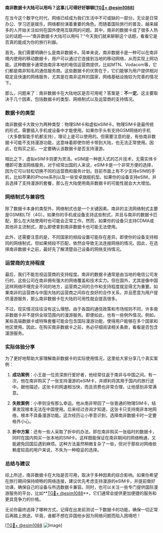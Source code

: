 **南非数据卡大陆可以用吗？这事儿可得好好聊聊[[TG💪+ @esim1088](https://t.me/s/esim1088)]**

在当今这个数字化时代，网络已经成为我们生活中不可或缺的一部分。无论是日常办公、学习还是娱乐，网络都扮演着重要的角色。而随着国际旅行的普及，越来越多的人开始关注如何在国外使用互联网的问题。其中，南非的数据卡成了很多人热议的话题——“南非数据卡大陆可以用吗？”今天我们就来聊聊这个话题，看看它是否真的能成为你的旅行利器。

首先，我们需要明确什么是南非数据卡。简单来说，南非数据卡是一种可以在南非境内使用的移动数据卡，用户可以通过它连接到当地的移动网络，从而实现上网功能。这种数据卡通常由南非本地的电信运营商提供，比如MTN、Vodacom等，它们都是南非知名的通信服务商。这些数据卡的优势在于，它们能够为用户提供相对稳定且快速的网络服务，尤其是在南非这样的国家，网络基础设施较为完善的情况下。

那么，问题来了：南非数据卡在大陆地区是否可用呢？答案是：**不一定**。这主要取决于几个因素，包括数据卡的类型、网络制式以及运营商的支持情况。

### 数据卡的类型

南非数据卡大致分为两种类型：物理SIM卡和虚拟eSIM卡。物理SIM卡是最传统的形式，需要插入手机或设备中才能使用。如果你手头有支持GSM网络的手机（大多数智能手机都支持），理论上是可以使用的。但需要注意的是，有些南非数据卡可能不支持漫游功能，这意味着即使你把卡带到大陆，也无法正常使用。因此，在购买之前，一定要确认该数据卡是否支持漫游。

相比之下，虚拟eSIM卡则更为灵活。eSIM是一种嵌入式的芯片技术，无需实体卡槽即可激活网络服务。对于经常出国的人来说，eSIM卡是一个非常方便的选择，因为它可以轻松切换不同的运营商和服务计划。目前市面上有不少支持eSIM的手机，比如苹果的iPhone系列以及一些安卓旗舰机型。如果你的设备支持eSIM，并且选择了支持漫游的套餐，那么在大陆使用南非数据卡的可能性就会大大增加。

### 网络制式与兼容性

除了数据卡本身的类型外，网络制式也是一个关键因素。南非的主流网络制式主要是GSM和LTE（4G）。如果你的手机或设备支持这些制式，并且与南非的数据卡匹配，那么在大陆使用时也可能会正常工作。然而，如果你的设备只支持CDMA或其他非主流制式，那么即使拿到南非数据卡也可能无法使用。

此外，还需要注意的是，不同国家的频段设置可能存在差异。即使你的设备支持相同的网络制式，但如果频段不匹配，依然会导致无法连接网络的情况。因此，在选择南非数据卡之前，最好先了解清楚自己设备的网络支持情况。

### 运营商的支持程度

最后，我们不能忽视运营商的支持程度。南非的数据卡通常是由当地的电信公司发行的，这些公司在南非拥有强大的网络覆盖和技术实力。但在国外，尤其是像中国这样网络环境完全不同的地方，运营商之间的合作和支持程度就显得尤为重要。如果南非的运营商与中国大陆的运营商之间存在良好的合作关系，并且愿意为用户提供漫游服务，那么南非数据卡在大陆的可用性就会提高很多。

不过，现实情况往往没有这么理想。由于各国的通信政策和市场规则不同，许多南非数据卡并不提供全球范围内的漫游服务。即便如此，也有一些例外情况。例如，某些高端数据卡或特殊套餐可能会包含国际漫游功能，使得用户能够在多个国家和地区使用。因此，在购买南非数据卡之前，务必仔细阅读相关条款，看看是否包含漫游服务。

### 实际体验分享

为了更好地帮助大家理解南非数据卡的实际使用情况，这里给大家分享几个真实案例：

1. **成功案例**：小王是一位资深旅行爱好者，他经常往返于南非与中国之间。有一次，他在南非购买了一张支持漫游的eSIM卡，并顺利将其用于国内的旅行途中。据他描述，这张卡的网速相当快，而且资费也非常合理，让他感到非常满意。

2. **失败案例**：小李则没有那么幸运。他从南非带回了一张普通的物理SIM卡，结果发现根本无法在中国使用。后来经过咨询才知道，这张卡只支持南非本地网络，根本不具备漫游功能。这次经历让小李意识到，选择南非数据卡时一定要格外小心。

3. **折中方案**：还有一些人采取了折中的办法，即在南非购买一张临时的数据卡，同时在国内购买一张本地的SIM卡。这样既能保证在南非期间的网络畅通，又能避免回国后遇到麻烦。这种方法虽然稍微复杂了一些，但对于那些对网络依赖度较高的用户来说，不失为一种稳妥的选择。

### 总结与建议

综上所述，南非数据卡在大陆是否可用，取决于多种因素的综合影响。如果你希望在旅行期间保持顺畅的网络连接，建议优先考虑支持漫游的eSIM卡，并提前做好功课，确保自己的设备与所选数据卡兼容。同时，也可以关注一些专门提供国际漫游服务的平台，比如**[TG💪+ @esim1088](https://t.me/s/esim1088)**，它们通常会提供更加便捷的服务和更具竞争力的价格。

无论你最终选择了哪种方式，记得在出发前测试一下数据卡的功能，确保一切正常后再踏上旅途。毕竟，谁都不想在异国他乡因为网络问题而陷入困境吧！

[[TG💪+ @esim1088](https://t.me/s/esim1088) ![Image](https://i.postimg.cc/4NQfJmqS/Snipaste-2025-05-13-00-14-12.png)]